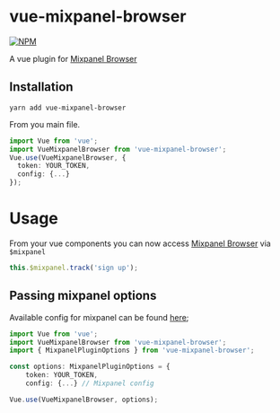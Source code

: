 # vue-mixpanel-browser

[![NPM](https://nodei.co/npm/vue-mixpanel-browser.png)](https://www.npmjs.com/package/vue-mixpanel-browser)

A vue plugin for [Mixpanel Browser](https://www.npmjs.com/package/mixpanel-browser)

## Installation

```
yarn add vue-mixpanel-browser
```

From you main file.
```typescript
import Vue from 'vue';
import VueMixpanelBrowser from 'vue-mixpanel-browser';
Vue.use(VueMixpanelBrowser, {
  token: YOUR_TOKEN,
  config: {...}
});
```

# Usage

From your vue components you can now access [Mixpanel Browser](https://www.npmjs.com/package/mixpanel-browser) via `$mixpanel`
```typescript
this.$mixpanel.track('sign up');
```

## Passing mixpanel options


Available config for mixpanel can be found [here](https://developer.mixpanel.com/docs/javascript-full-api-reference#mixpanelset_config);

```typescript
import Vue from 'vue';
import VueMixpanelBrowser from 'vue-mixpanel-browser';
import { MixpanelPluginOptions } from 'vue-mixpanel-browser';

const options: MixpanelPluginOptions = {
    token: YOUR_TOKEN,
    config: {...} // Mixpanel config

Vue.use(VueMixpanelBrowser, options);
```
